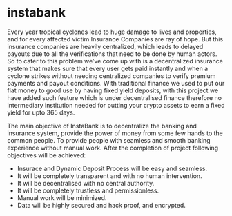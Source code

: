 # instabank


Every year tropical cyclones lead to huge damage to lives and properties, and for every affected victim Insurance Companies are ray of hope. But this insurance companies are heavily centralized, which leads to delayed payouts due to all the verifications that need to be done by human actors. So to cater to this problem we’ve come up with is a decentralized insurance system that makes sure that every user gets paid instantly and when a cyclone strikes without needing centralized companies to verify premium payments and payout conditions.
With traditional finance we used to put our fiat money to good use by having fixed yield deposits, with this project we have added such feature  which is under decentralised finance therefore no intermediary institution needed for putting your crypto assets to earn a fixed yield for upto 365 days.


The main objective of InstaBank is to decentralize the banking and insurance system, provide
the power of money from some few hands to the common people. To provide people with
seamless and smooth banking experience without manual work. After the completion of
project following objectives will be achieved:
- Insurace and Dynamic Deposit Process will be easy and seamless.
- It will be completely transparent and with no human intervention.
- It will be decentralised with no central authority.
- It will be completely trustless and permissionless.
- Manual work will be minimized.
- Data will be highly secured and hack proof, and encrypted.


